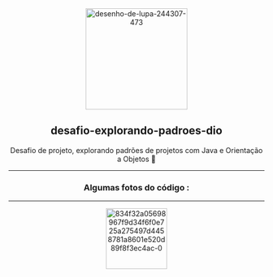 <div align="center"

<a href="https://imgbb.com/">
  <img height="200" src="https://i.ibb.co/kMjdNsK/desenho-de-lupa-244307-473.jpg" alt="desenho-de-lupa-244307-473" border="0" /></a>

## desafio-explorando-padroes-dio
Desafio de projeto, explorando padrões de projetos com Java e Orientação a Objetos 📝

---

### Algumas fotos do código :



---

<a href="https://imgbb.com/">
  <img height="120" src="https://i.ibb.co/GkST85V/834f32a05698967f9d34f6f0e725a275497d4458781a8601e520d89f8f3ec4ac-0.png" alt="834f32a05698967f9d34f6f0e725a275497d4458781a8601e520d89f8f3ec4ac-0" border="0" /></a>

</div>
